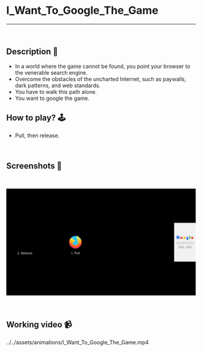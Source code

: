 # **I_Want_To_Google_The_Game** 

---

<br>

## **Description 📃**
- In a world where the game cannot be found, you point your browser to the venerable search engine.
- Overcome the obstacles of the uncharted Internet, such as paywalls, dark patterns, and web standards.
- You have to walk this path alone.
- You want to google the game.

## **How to play? 🕹️**
- Pull, then release.
	
<br>

## **Screenshots 📸**

<br>

![image](../../assets/images/I_Want_To_Google_The_Game.jpg)

<br>


## **Working video 📹**

../../assets/animations/I_Want_To_Google_The_Game.mp4
